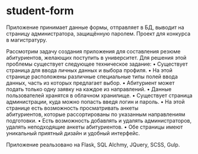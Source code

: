 # student-form
Приложение принимает данные формы, отправляет в БД, выводит на страницу администратора, защищённую паролем. Проект для конкурса в магистратуру.

Рассмотрим задачу создания приложения для составления резюме абитуриентов, желающих поступить в университет. Для решения этой проблемы существует следующее техническое задание:
	• Существует страница для ввода личных данных и выбора профиля.
	• На этой странице расположены различные специальные типы полей ввода данных, часть из которых предлагает выбор.
	• Абитуриент может подать только одну заявку на каждое из направлений.
	• Данные пользователей хранятся в облачном хранилище.
	• Существует страница администрации, куда можно попасть введя логин и пароль.
	• На этой странице есть возможность просматривать анкеты абитуриентов, которые рассортированы по указанным направлениям подготовки.
	• Есть возможность добавлять и удалять администраторов, удалять неподходящие анкеты абитуриентов.
	• Обе страницы имеют уникальный приятный дизайн и удобный интерфейс.

Приложение реальзовано на Flask, SQL Alchmy, JQuery, SCSS, Gulp.
